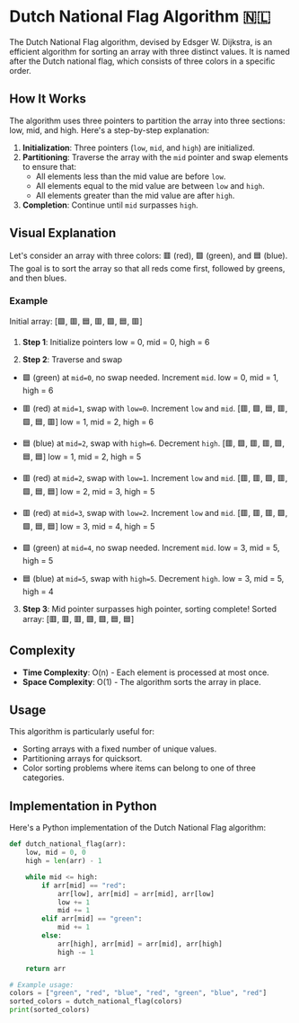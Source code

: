 # Dutch National Flag Algorithm 🇳🇱

The Dutch National Flag algorithm, devised by Edsger W. Dijkstra, is an efficient algorithm for sorting an array with three distinct values. It is named after the Dutch national flag, which consists of three colors in a specific order.

## How It Works

The algorithm uses three pointers to partition the array into three sections: low, mid, and high. Here's a step-by-step explanation:

1. **Initialization**: Three pointers (`low`, `mid`, and `high`) are initialized.
2. **Partitioning**: Traverse the array with the `mid` pointer and swap elements to ensure that:
   - All elements less than the mid value are before `low`.
   - All elements equal to the mid value are between `low` and `high`.
   - All elements greater than the mid value are after `high`.
3. **Completion**: Continue until `mid` surpasses `high`.

## Visual Explanation

Let's consider an array with three colors: 🟥 (red), 🟩 (green), and 🟦 (blue). The goal is to sort the array so that all reds come first, followed by greens, and then blues.

### Example

Initial array:
[🟩, 🟥, 🟦, 🟥, 🟩, 🟦, 🟥]


1. **Step 1**: Initialize pointers
low = 0, mid = 0, high = 6


2. **Step 2**: Traverse and swap
- 🟩 (green) at `mid=0`, no swap needed. Increment `mid`.
low = 0, mid = 1, high = 6

- 🟥 (red) at `mid=1`, swap with `low=0`. Increment `low` and `mid`.
[🟥, 🟩, 🟦, 🟥, 🟩, 🟦, 🟥]
low = 1, mid = 2, high = 6

- 🟦 (blue) at `mid=2`, swap with `high=6`. Decrement `high`.
[🟥, 🟩, 🟥, 🟥, 🟩, 🟦, 🟦]
low = 1, mid = 2, high = 5

- 🟥 (red) at `mid=2`, swap with `low=1`. Increment `low` and `mid`.
[🟥, 🟥, 🟩, 🟥, 🟩, 🟦, 🟦]
low = 2, mid = 3, high = 5

- 🟥 (red) at `mid=3`, swap with `low=2`. Increment `low` and `mid`.
[🟥, 🟥, 🟥, 🟩, 🟩, 🟦, 🟦]
low = 3, mid = 4, high = 5

- 🟩 (green) at `mid=4`, no swap needed. Increment `mid`.
low = 3, mid = 5, high = 5

- 🟦 (blue) at `mid=5`, swap with `high=5`. Decrement `high`.
low = 3, mid = 5, high = 4


3. **Step 3**: Mid pointer surpasses high pointer, sorting complete!
Sorted array: [🟥, 🟥, 🟥, 🟩, 🟩, 🟦, 🟦]


## Complexity

- **Time Complexity**: O(n) - Each element is processed at most once.
- **Space Complexity**: O(1) - The algorithm sorts the array in place.

## Usage

This algorithm is particularly useful for:
- Sorting arrays with a fixed number of unique values.
- Partitioning arrays for quicksort.
- Color sorting problems where items can belong to one of three categories.

## Implementation in Python

Here's a Python implementation of the Dutch National Flag algorithm:

```python
def dutch_national_flag(arr):
    low, mid = 0, 0
    high = len(arr) - 1

    while mid <= high:
        if arr[mid] == "red":
            arr[low], arr[mid] = arr[mid], arr[low]
            low += 1
            mid += 1
        elif arr[mid] == "green":
            mid += 1
        else:
            arr[high], arr[mid] = arr[mid], arr[high]
            high -= 1

    return arr

# Example usage:
colors = ["green", "red", "blue", "red", "green", "blue", "red"]
sorted_colors = dutch_national_flag(colors)
print(sorted_colors)